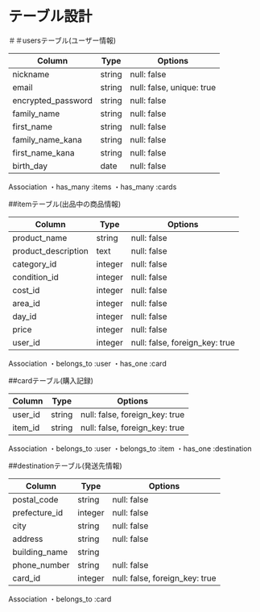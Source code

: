 # テーブル設計

＃＃usersテーブル(ユーザー情報)

| Column             | Type    | Options                       |
| ------------------ | ------- | ----------------------------- |
| nickname           | string  | null: false                   |
| email              | string  | null: false, unique: true     |
| encrypted_password | string  | null: false                   |
| family_name        | string  | null: false                   |
| first_name         | string  | null: false                   |
| family_name_kana   | string  | null: false                   |
| first_name_kana    | string  | null: false                   |
| birth_day          | date    | null: false                   |

Association
・has_many :items
・has_many :cards


##itemテーブル(出品中の商品情報)

| Column              | Type    | Options                        |
| -----------         | ------- | ------------------------------ |
| product_name        | string  | null: false                    |
| product_description | text    | null: false                    |
| category_id         | integer | null: false                    |
| condition_id        | integer | null: false                    |
| cost_id             | integer | null: false                    |
| area_id             | integer | null: false                    |
| day_id              | integer | null: false                    |
| price               | integer | null: false                    |
| user_id             | integer | null: false, foreign_key: true |

Association
・belongs_to :user
・has_one :card


##cardテーブル(購入記録)

| Column              | Type    | Options                        |
| ------------------- | ------- | ------------------------------ |
| user_id             | string  | null: false, foreign_key: true |
| item_id             | string  | null: false, foreign_key: true |

Association
・belongs_to :user
・belongs_to :item
・has_one :destination

##destinationテーブル(発送先情報)

| Column              | Type    | Options         |
| -----------         | ------- | --------------- |
| postal_code         | string  | null: false     |
| prefecture_id       | integer | null: false     |
| city                | string  | null: false     |
| address             | string  | null: false     |
| building_name       | string  |                 |
| phone_number        | string  | null: false     |
| card_id             | integer | null: false, foreign_key: true |

Association
・belongs_to :card